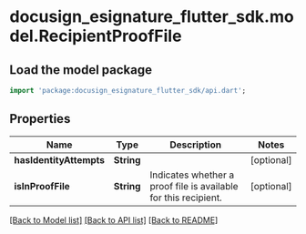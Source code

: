 # docusign_esignature_flutter_sdk.model.RecipientProofFile

## Load the model package
```dart
import 'package:docusign_esignature_flutter_sdk/api.dart';
```

## Properties
Name | Type | Description | Notes
------------ | ------------- | ------------- | -------------
**hasIdentityAttempts** | **String** |  | [optional] 
**isInProofFile** | **String** | Indicates whether a proof file is available for this recipient. | [optional] 

[[Back to Model list]](../README.md#documentation-for-models) [[Back to API list]](../README.md#documentation-for-api-endpoints) [[Back to README]](../README.md)


